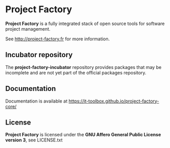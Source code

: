 # Project Factory

**Project Factory** is a fully integrated stack of open source tools for software project management.

See <http://project-factory.fr> for more information.

## Incubator repository

The **project-factory-incubator** repository provides packages that may be incomplete and are not yet part of the official packages repository.

## Documentation

Documentation is available at <https://it-toolbox.github.io/project-factory-core/>

## License

**Project Factory** is licensed under the **GNU Affero General Public License version 3**, see LICENSE.txt
